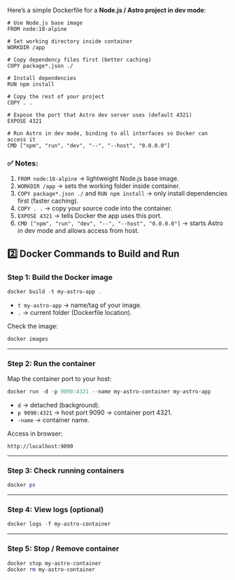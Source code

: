 Here’s a simple Dockerfile for a **Node.js / Astro project in dev mode**:

```docker
# Use Node.js base image
FROM node:18-alpine

# Set working directory inside container
WORKDIR /app

# Copy dependency files first (better caching)
COPY package*.json ./

# Install dependencies
RUN npm install

# Copy the rest of your project
COPY . .

# Expose the port that Astro dev server uses (default 4321)
EXPOSE 4321

# Run Astro in dev mode, binding to all interfaces so Docker can access it
CMD ["npm", "run", "dev", "--", "--host", "0.0.0.0"]

```

### ✅ Notes:

1. `FROM node:18-alpine` → lightweight Node.js base image.
2. `WORKDIR /app` → sets the working folder inside container.
3. `COPY package*.json ./` and `RUN npm install` → only install dependencies first (faster caching).
4. `COPY . .` → copy your source code into the container.
5. `EXPOSE 4321` → tells Docker the app uses this port.
6. `CMD ["npm", "run", "dev", "--", "--host", "0.0.0.0"]` → starts Astro in dev mode and allows access from host.

## **2️⃣ Docker Commands to Build and Run**

### **Step 1: Build the Docker image**

```powershell
docker build -t my-astro-app .

```

- `t my-astro-app` → name/tag of your image.
- `.` → current folder (Dockerfile location).

Check the image:

```powershell
docker images

```

---

### **Step 2: Run the container**

Map the container port to your host:

```powershell
docker run -d -p 9090:4321 --name my-astro-container my-astro-app

```

- `d` → detached (background).
- `p 9090:4321` → host port 9090 → container port 4321.
- `-name` → container name.

Access in browser:

```
http://localhost:9090

```

---

### **Step 3: Check running containers**

```powershell
docker ps

```

---

### **Step 4: View logs (optional)**

```powershell
docker logs -f my-astro-container

```

---

### **Step 5: Stop / Remove container**

```powershell
docker stop my-astro-container
docker rm my-astro-container

```
